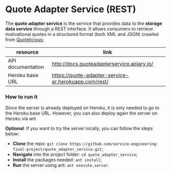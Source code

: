 # Quote Adapter Service (REST)

The **quote adapter service** is the service that provides data to the **storage data service** through a REST interface. It allows consumers to retrieve motivational quotes in a structured format (both XML and JSON) crawled from [Quotelicious](http://www.quotelicious.com);

| resource | link |
|----------|------|
| API documentation | http://docs.quoteadapterservice.apiary.io/ |
| Heroku base URL | https://quote-adapter-service-ar.herokuapp.com/rest/ |

### How to run it
Since the server is already deployed on Heroku, it is only needed to go to the Heroku base URL. However, you can also deploy again the server on Heroku via ant.

**Optional**: If you want to try the server locally, you can follow the steps below:
* **Clone** the repo: `git clone https://github.com/service-engineering-final-project/quote_adapter_service.git`;
* **Navigate** into the project folder: `cd quote_adapter_service`;
* **Install** the packages needed: `ant install`;
* **Run** the server using ant: `ant execute.server`.